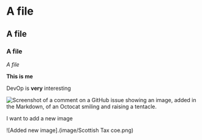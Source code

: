 # A file
## A file
### A file
*A file*

**This is me** 

DevOp is **very** interesting

![Screenshot of a comment on a GitHub issue showing an image, added in the Markdown, of an Octocat smiling and raising a tentacle.](https://myoctocat.com/assets/images/base-octocat.svg)


I want to add a new image

![Added new image].(image/Scottish Tax coe.png)
